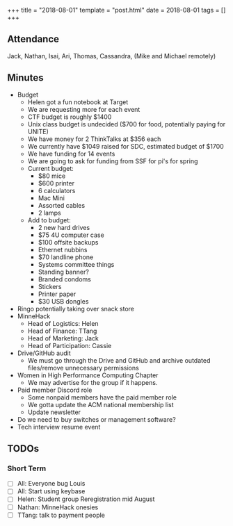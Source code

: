 +++
title = "2018-08-01"
template = "post.html"
date = 2018-08-01
tags = []
+++

## Attendance

Jack, Nathan, Isai, Ari, Thomas, Cassandra, (Mike and Michael remotely)

## Minutes

 - Budget
   - Helen got a fun notebook at Target
   - We are requesting more for each event
   - CTF budget is roughly $1400
   - Unix class budget is undecided ($700 for food, potentially paying for UNITE)
   - We have money for 2 ThinkTalks at $356 each
   - We currently have $1049 raised for SDC, estimated budget of $1700
   - We have funding for 14 events
   - We are going to ask for funding from SSF for pi's for spring
   - Current budget:
     - $80 mice
     - $600 printer
     - 6 calculators
     - Mac Mini
     - Assorted cables
     - 2 lamps
   - Add to budget:
     - 2 new hard drives
     - $75 4U computer case
     - $100 offsite backups
     - Ethernet nubbins
     - $70 landline phone
     - Systems committee things
     - Standing banner?
     - Branded condoms
     - Stickers
     - Printer paper
     - $30 USB dongles
 - Ringo potentially taking over snack store
 - MinneHack
   - Head of Logistics: Helen
   - Head of Finance: TTang
   - Head of Marketing: Jack
   - Head of Participation: Cassie
 - Drive/GitHub audit
   - We must go through the Drive and GitHub and archive outdated files/remove unnecessary permissions
 - Women in High Performance Computing Chapter
     - We may advertise for the group if it happens.
 - Paid member Discord role
     - Some nonpaid members have the paid member role
     - We gotta update the ACM national membership list
     - Update newsletter
 - Do we need to buy switches or management software?
 - Tech interview resume event

## TODOs

### Short Term

 - [ ] All: Everyone bug Louis
 - [ ] All: Start using keybase
 - [ ] Helen: Student group Reregistration mid August
 - [ ] Nathan: MinneHack onesies
 - [ ] TTang: talk to payment people
